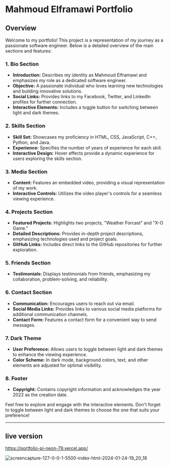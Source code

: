 # Mahmoud Elframawi Portfolio

## Overview

Welcome to my portfolio! This project is a representation of my journey as a passionate software engineer. Below is a detailed overview of the main sections and features:

### 1. Bio Section
- **Introduction:** Describes my identity as Mahmoud Elframawi and emphasizes my role as a dedicated software engineer.
- **Objective:** A passionate individual who loves learning new technologies and building innovative solutions.
- **Social Links:** Provides links to my Facebook, Twitter, and LinkedIn profiles for further connection.
- **Interactive Elements:** Includes a toggle button for switching between light and dark themes.

### 2. Skills Section
- **Skill Set:** Showcases my proficiency in HTML, CSS, JavaScript, C++, Python, and Java.
- **Experience:** Specifies the number of years of experience for each skill.
- **Interactive Design:** Hover effects provide a dynamic experience for users exploring the skills section.

### 3. Media Section
- **Content:** Features an embedded video, providing a visual representation of my work.
- **Interactive Controls:** Utilizes the video player's controls for a seamless viewing experience.

### 4. Projects Section
- **Featured Projects:** Highlights two projects, "Weather Forcast" and "X-O Game."
- **Detailed Descriptions:** Provides in-depth project descriptions, emphasizing technologies used and project goals.
- **GitHub Links:** Includes direct links to the GitHub repositories for further exploration.

### 5. Friends Section
- **Testimonials:** Displays testimonials from friends, emphasizing my collaboration, problem-solving, and reliability.

### 6. Contact Section
- **Communication:** Encourages users to reach out via email.
- **Social Media Links:** Provides links to various social media platforms for additional communication channels.
- **Contact Form:** Features a contact form for a convenient way to send messages.

### 7. Dark Theme
- **User Preference:** Allows users to toggle between light and dark themes to enhance the viewing experience.
- **Color Scheme:** In dark mode, background colors, text, and other elements are adjusted for optimal visibility.

### 8. Footer
- **Copyright:** Contains copyright information and acknowledges the year 2022 as the creation date.

Feel free to explore and engage with the interactive elements. Don't forget to toggle between light and dark themes to choose the one that suits your preference!

---
## live version
https://portfolio-pi-neon-79.vercel.app/

![screencapture-127-0-0-1-5500-index-html-2024-01-24-19_20_18](https://github.com/mhmodfrmwi/portfolio/assets/151141036/9c40f3c3-48c6-49de-93de-047b62ca64b1)

